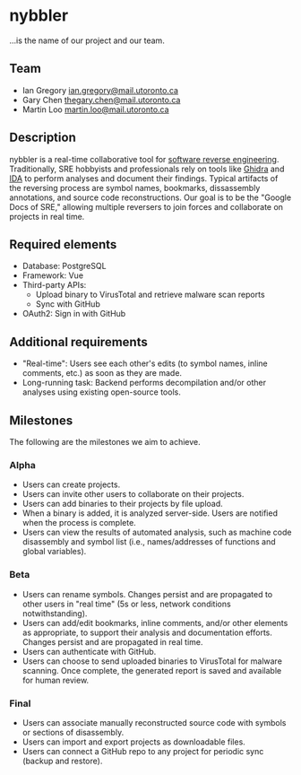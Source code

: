# nybbler

…is the name of our project and our team.

## Team

- Ian Gregory <ian.gregory@mail.utoronto.ca>
- Gary Chen <thegary.chen@mail.utoronto.ca>
- Martin Loo <martin.loo@mail.utoronto.ca>

## Description

nybbler is a real-time collaborative tool for [software reverse engineering](https://en.wikipedia.org/wiki/Reverse_engineering#Software). Traditionally, SRE hobbyists and professionals rely on tools like [Ghidra](https://ghidra-sre.org/) and [IDA](https://hex-rays.com/) to perform analyses and document their findings. Typical artifacts of the reversing process are symbol names, bookmarks, dissassembly annotations, and source code reconstructions. Our goal is to be the "Google Docs of SRE," allowing multiple reversers to join forces and collaborate on projects in real time.

## Required elements

- Database: PostgreSQL
- Framework: Vue
- Third-party APIs:
  - Upload binary to VirusTotal and retrieve malware scan reports
  - Sync with GitHub
- OAuth2: Sign in with GitHub

## Additional requirements

- "Real-time": Users see each other's edits (to symbol names, inline comments, etc.) as soon as they are made.
- Long-running task: Backend performs decompilation and/or other analyses using existing open-source tools.

## Milestones

The following are the milestones we aim to achieve.

### Alpha

- Users can create projects.
- Users can invite other users to collaborate on their projects.
- Users can add binaries to their projects by file upload.
- When a binary is added, it is analyzed server-side. Users are notified when the process is complete.
- Users can view the results of automated analysis, such as machine code disassembly and symbol list (i.e., names/addresses of functions and global variables).

### Beta

- Users can rename symbols. Changes persist and are propagated to other users in "real time" (5s or less, network conditions notwithstanding).
- Users can add/edit bookmarks, inline comments, and/or other elements as appropriate, to support their analysis and documentation efforts. Changes persist and are propagated in real time.
- Users can authenticate with GitHub.
- Users can choose to send uploaded binaries to VirusTotal for malware scanning. Once complete, the generated report is saved and available for human review.

### Final

- Users can associate manually reconstructed source code with symbols or sections of disassembly.
- Users can import and export projects as downloadable files.
- Users can connect a GitHub repo to any project for periodic sync (backup and restore).
